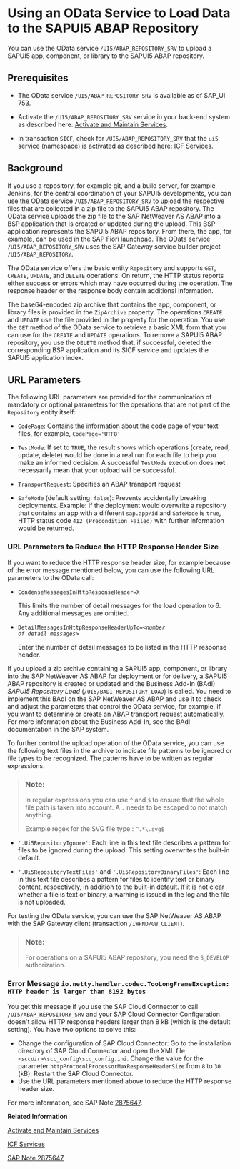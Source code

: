 <!-- loioa883327a82ef4cc792f3c1e7b7a48de8 -->

# Using an OData Service to Load Data to the SAPUI5 ABAP Repository

You can use the OData service `/UI5/ABAP_REPOSITORY_SRV` to upload a SAPUI5 app, component, or library to the SAPUI5 ABAP repository.



<a name="loioa883327a82ef4cc792f3c1e7b7a48de8__section_vvm_c1k_hmb"/>

## Prerequisites

-   The OData service `/UI5/ABAP_REPOSITORY_SRV` is available as of SAP\_UI 753.

-   Activate the `/UI5/ABAP_REPOSITORY_SRV` service in your back-end system as described here: [Activate and Maintain Services](https://help.sap.com/viewer/68bf513362174d54b58cddec28794093/latest/en-US/bb2bfe50645c741ae10000000a423f68.html).

-   In transaction `SICF`, check for `/UI5/ABAP_REPOSITORY_SRV` that the `ui5` service \(namespace\) is activated as described here: [ICF Services](https://help.sap.com/viewer/68bf513362174d54b58cddec28794093/latest/en-US/a5f72651c294256ee10000000a445394.html).



<a name="loioa883327a82ef4cc792f3c1e7b7a48de8__section_j3q_thz_rkb"/>

## Background

If you use a repository, for example git, and a build server, for example Jenkins, for the central coordination of your SAPUI5 developments, you can use the OData service `/UI5/ABAP_REPOSITORY_SRV` to upload the respective files that are collected in a zip file to the SAPUI5 ABAP repository. The OData service uploads the zip file to the SAP NetWeaver AS ABAP into a BSP application that is created or updated during the upload. This BSP application represents the SAPUI5 ABAP repository. From there, the app, for example, can be used in the SAP Fiori launchpad. The OData service `/UI5/ABAP_REPOSITORY_SRV` uses the SAP Gateway service builder project `/UI5/ABAP_REPOSITORY`.

The OData service offers the basic entity `Repository` and supports `GET`, `CREATE`, `UPDATE`, and `DELETE` operations. On return, the HTTP status reports either success or errors which may have occurred during the operation. The response header or the response body contain additional information.

The base64-encoded zip archive that contains the app, component, or library files is provided in the `ZipArchive` property. The operations `CREATE` and `UPDATE` use the file provided in the property for the operation. You use the `GET` method of the OData service to retrieve a basic XML form that you can use for the `CREATE` and `UPDATE` operations. To remove a SAPUI5 ABAP repository, you use the `DELETE` method that, if successful, deleted the corresponding BSP application and its SICF service and updates the SAPUI5 application index.



<a name="loioa883327a82ef4cc792f3c1e7b7a48de8__section_ysh_5hz_rkb"/>

## URL Parameters

The following URL parameters are provided for the communication of mandatory or optional parameters for the operations that are not part of the `Repository` entity itself:

-   `CodePage`: Contains the information about the code page of your text files, for example, `CodePage='UTF8'`

-   `TestMode`: If set to `TRUE`, the result shows which operations \(create, read, update, delete\) would be done in a real run for each file to help you make an informed decision. A successful `TestMode` execution does **not** necessarily mean that your upload will be successful.

-   `TransportRequest`: Specifies an ABAP transport request

-   `SafeMode` \(default setting: `false`\): Prevents accidentally breaking deployments. Example: If the deployment would overwrite a repository that contains an app with a different `sap.app/id` and `SafeMode` is `true`, HTTP status code `412 (Precondition Failed)` with further information would be returned.




### URL Parameters to Reduce the HTTP Response Header Size

If you want to reduce the HTTP response header size, for example because of the error message mentioned below, you can use the following URL parameters to the OData call:

-   `CondenseMessagesInHttpResponseHeader=X`

    This limits the number of detail messages for the load operation to 6. Any additional messages are omitted.

-   <code>DetailMessagesInHttpResponseHeaderUpTo=<i class="varname">&lt;number of detail messages&gt;</i></code>

    Enter the number of detail messages to be listed in the HTTP response header.




If you upload a zip archive containing a SAPUI5 app, component, or library into the SAP NetWeaver AS ABAP for deployment or for delivery, a SAPUI5 ABAP repository is created or updated and the Business Add-In \(BAdI\) *SAPUI5 Repository Load* \(`/UI5/BADI_REPOSITORY_LOAD`\) is called. You need to implement this BAdI on the SAP NetWeaver AS ABAP and use it to check and adjust the parameters that control the OData service, for example, if you want to determine or create an ABAP transport request automatically. For more information about the Business Add-In, see the BAdI documentation in the SAP system.

To further control the upload operation of the OData service, you can use the following text files in the archive to indicate file patterns to be ignored or file types to be recognized. The patterns have to be written as regular expressions.

> ### Note:  
> In regular expressions you can use `^` and `$` to ensure that the whole file path is taken into account. A `.` needs to be escaped to not match anything.
> 
> Example regex for the SVG file type:: `^.*\.svg$`

-   `'.Ui5RepositoryIgnore'`: Each line in this text file describes a pattern for files to be ignored during the upload. This setting overwrites the built-in default.

-   `'.Ui5RepositoryTextFiles'` and `'.Ui5RepositoryBinaryFiles'`: Each line in this text file describes a pattern for files to identify text or binary content, respectively, in addition to the built-in default. If it is not clear whether a file is text or binary, a warning is issued in the log and the file is not uploaded.


For testing the OData service, you can use the SAP NetWeaver AS ABAP with the SAP Gateway client \(transaction `/IWFND/GW_CLIENT`\).

> ### Note:  
> For operations on a SAPUI5 ABAP repository, you need the `S_DEVELOP` authorization.



### Error Message `io.netty.handler.codec.TooLongFrameException: HTTP header is larger than 8192 bytes`

You get this message if you use the SAP Cloud Connector to call `/UI5/ABAP_REPOSITORY_SRV` and your SAP Cloud Connector Configuration doesn't allow HTTP response headers larger than 8 kB \(which is the default setting\). You have two options to solve this:

-   Change the configuration of SAP Cloud Connector: Go to the installation directory of SAP Cloud Connector and open the XML file <code><i class="varname">&lt;sccdir&gt;</i>\scc_config\scc_config.ini</code>. Change the value for the parameter `httpProtocolProcessorMaxResponseHeaderSize` from `8` to `30` \(kB\). Restart the SAP Cloud Connector.
-   Use the URL parameters mentioned above to reduce the HTTP response header size.

For more information, see SAP Note [2875647](https://me.sap.com/notes/2875647).

**Related Information**  


[Activate and Maintain Services](https://help.sap.com/viewer/68bf513362174d54b58cddec28794093/latest/en-US/bb2bfe50645c741ae10000000a423f68.html)

[ICF Services](https://help.sap.com/viewer/68bf513362174d54b58cddec28794093/latest/en-US/a5f72651c294256ee10000000a445394.html)

[SAP Note 2875647](https://me.sap.com/notes/2875647 "SAPUI5 ABAP Repository Load via OData: URL parameters to reduce size of messages in HTTP response header")

